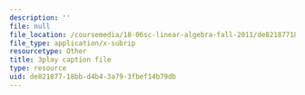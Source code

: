 ```yaml
---
description: ''
file: null
file_location: /coursemedia/18-06sc-linear-algebra-fall-2011/de82187718bbd4b43a793fbef14b79db_TX_vooSnhm8.srt
file_type: application/x-subrip
resourcetype: Other
title: 3play caption file
type: resource
uid: de821877-18bb-d4b4-3a79-3fbef14b79db
---
```

